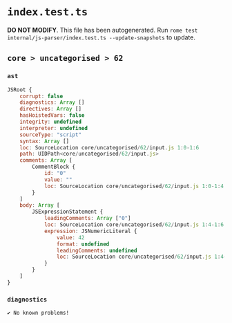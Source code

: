 # `index.test.ts`

**DO NOT MODIFY**. This file has been autogenerated. Run `rome test internal/js-parser/index.test.ts --update-snapshots` to update.

## `core > uncategorised > 62`

### `ast`

```javascript
JSRoot {
	corrupt: false
	diagnostics: Array []
	directives: Array []
	hasHoistedVars: false
	integrity: undefined
	interpreter: undefined
	sourceType: "script"
	syntax: Array []
	loc: SourceLocation core/uncategorised/62/input.js 1:0-1:6
	path: UIDPath<core/uncategorised/62/input.js>
	comments: Array [
		CommentBlock {
			id: "0"
			value: ""
			loc: SourceLocation core/uncategorised/62/input.js 1:0-1:4
		}
	]
	body: Array [
		JSExpressionStatement {
			leadingComments: Array ["0"]
			loc: SourceLocation core/uncategorised/62/input.js 1:4-1:6
			expression: JSNumericLiteral {
				value: 42
				format: undefined
				leadingComments: undefined
				loc: SourceLocation core/uncategorised/62/input.js 1:4-1:6
			}
		}
	]
}
```

### `diagnostics`

```
✔ No known problems!

```
